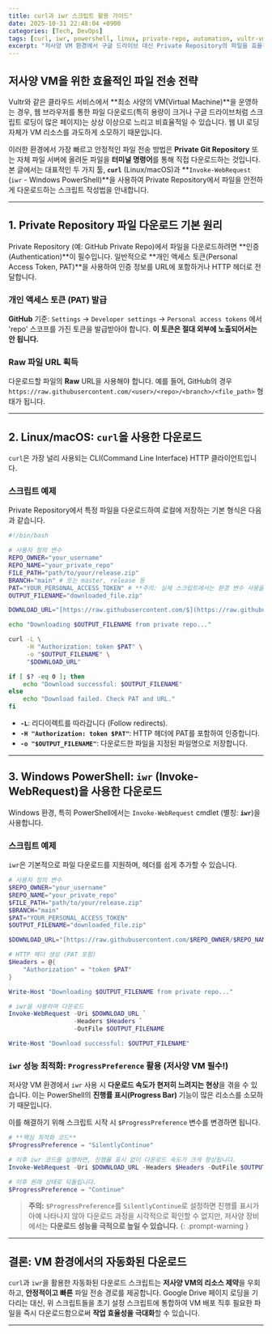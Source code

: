 ```yaml
---
title: curl과 iwr 스크립트 활용 가이드"
date: 2025-10-31 22:48:04 +0900
categories: [Tech, DevOps]
tags: [curl, iwr, powershell, linux, private-repo, automation, vultr-vm]
excerpt: "저사양 VM 환경에서 구글 드라이브 대신 Private Repository의 파일을 효율적으로 다운로드하는 방법을 찾고 계신가요? 이 가이드는 Linux/macOS의 `curl`과 Windows PowerShell의 `iwr`을 사용한 자동화 스크립트 작성 방법을 상세히 알려드립니다."
---
```


## 저사양 VM을 위한 효율적인 파일 전송 전략

Vultr와 같은 클라우드 서비스에서 **최소 사양의 VM(Virtual Machine)**을 운영하는 경우, 웹 브라우저를 통한 파일 다운로드(특히 용량이 크거나 구글 드라이브처럼 스크립트 로딩이 많은 페이지)는 상상 이상으로 느리고 비효율적일 수 있습니다. 웹 UI 로딩 자체가 VM 리소스를 과도하게 소모하기 때문입니다.

이러한 환경에서 가장 빠르고 안정적인 파일 전송 방법은 **Private Git Repository** 또는 자체 파일 서버에 올려둔 파일을 **터미널 명령어**를 통해 직접 다운로드하는 것입니다. 본 글에서는 대표적인 두 가지 툴, **`curl`** (Linux/macOS)과 **`Invoke-WebRequest` (`iwr` - Windows PowerShell)**을 사용하여 Private Repository에서 파일을 안전하게 다운로드하는 스크립트 작성법을 안내합니다.

---

## 1. Private Repository 파일 다운로드 기본 원리

Private Repository (예: GitHub Private Repo)에서 파일을 다운로드하려면 **인증(Authentication)**이 필수입니다. 일반적으로 **개인 액세스 토큰(Personal Access Token, PAT)**을 사용하여 인증 정보를 URL에 포함하거나 HTTP 헤더로 전달합니다.

### 개인 액세스 토큰 (PAT) 발급

**GitHub** 기준: `Settings` → `Developer settings` → `Personal access tokens` 에서 'repo' 스코프를 가진 토큰을 발급받아야 합니다. **이 토큰은 절대 외부에 노출되어서는 안 됩니다.**

### Raw 파일 URL 획득

다운로드할 파일의 **Raw** URL을 사용해야 합니다. 예를 들어, GitHub의 경우 `https://raw.githubusercontent.com/<user>/<repo>/<branch>/<file_path>` 형태가 됩니다.

---

## 2. Linux/macOS: `curl`을 사용한 다운로드

`curl`은 가장 널리 사용되는 CLI(Command Line Interface) HTTP 클라이언트입니다.

### 스크립트 예제

Private Repository에서 특정 파일을 다운로드하여 로컬에 저장하는 기본 형식은 다음과 같습니다.

```bash
#!/bin/bash

# 사용자 정의 변수
REPO_OWNER="your_username"
REPO_NAME="your_private_repo"
FILE_PATH="path/to/your/release.zip"
BRANCH="main" # 또는 master, release 등
PAT="YOUR_PERSONAL_ACCESS_TOKEN" # **주의: 실제 스크립트에서는 환경 변수 사용을 권장합니다.**
OUTPUT_FILENAME="downloaded_file.zip"

DOWNLOAD_URL="[https://raw.githubusercontent.com/$](https://raw.githubusercontent.com/$){REPO_OWNER}/${REPO_NAME}/${BRANCH}/${FILE_PATH}"

echo "Downloading $OUTPUT_FILENAME from private repo..."

curl -L \
     -H "Authorization: token $PAT" \
     -o "$OUTPUT_FILENAME" \
     "$DOWNLOAD_URL"

if [ $? -eq 0 ]; then
    echo "Download successful: $OUTPUT_FILENAME"
else
    echo "Download failed. Check PAT and URL."
fi
```

  * **`-L`**: 리다이렉트를 따라갑니다 (Follow redirects).
  * **`-H "Authorization: token $PAT"`**: HTTP 헤더에 PAT를 포함하여 인증합니다.
  * **`-o "$OUTPUT_FILENAME"`**: 다운로드한 파일을 지정된 파일명으로 저장합니다.

-----

## 3. Windows PowerShell: `iwr` (Invoke-WebRequest)을 사용한 다운로드

Windows 환경, 특히 PowerShell에서는 `Invoke-WebRequest` cmdlet (별칭: **`iwr`**)을 사용합니다.

### 스크립트 예제

`iwr`은 기본적으로 파일 다운로드를 지원하며, 헤더를 쉽게 추가할 수 있습니다.

```powershell
# 사용자 정의 변수
$REPO_OWNER="your_username"
$REPO_NAME="your_private_repo"
$FILE_PATH="path/to/your/release.zip"
$BRANCH="main" 
$PAT="YOUR_PERSONAL_ACCESS_TOKEN" 
$OUTPUT_FILENAME="downloaded_file.zip"

$DOWNLOAD_URL="[https://raw.githubusercontent.com/$REPO_OWNER/$REPO_NAME/$BRANCH/$FILE_PATH](https://raw.githubusercontent.com/$REPO_OWNER/$REPO_NAME/$BRANCH/$FILE_PATH)"

# HTTP 헤더 생성 (PAT 포함)
$Headers = @{
    "Authorization" = "token $PAT"
}

Write-Host "Downloading $OUTPUT_FILENAME from private repo..."

# iwr을 사용하여 다운로드
Invoke-WebRequest -Uri $DOWNLOAD_URL `
                  -Headers $Headers `
                  -OutFile $OUTPUT_FILENAME

Write-Host "Download successful: $OUTPUT_FILENAME"
```

### `iwr` 성능 최적화: `ProgressPreference` 활용 (저사양 VM 필수\!)

저사양 VM 환경에서 `iwr` 사용 시 **다운로드 속도가 현저히 느려지는 현상**을 겪을 수 있습니다. 이는 PowerShell의 **진행률 표시(Progress Bar)** 기능이 많은 리소스를 소모하기 때문입니다.

이를 해결하기 위해 스크립트 시작 시 `$ProgressPreference` 변수를 변경하면 됩니다.

```powershell
# **핵심 최적화 코드**
$ProgressPreference = "SilentlyContinue" 

# 이후 iwr 코드를 실행하면, 진행률 표시 없이 다운로드 속도가 크게 향상됩니다.
Invoke-WebRequest -Uri $DOWNLOAD_URL -Headers $Headers -OutFile $OUTPUT_FILENAME

# 이후 원래 상태로 되돌립니다.
$ProgressPreference = "Continue"
```

> **주의:** `$ProgressPreference`를 `SilentlyContinue`로 설정하면 진행률 표시가 아예 나타나지 않아 다운로드 과정을 시각적으로 확인할 수 없지만, 저사양 장비에서는 **다운로드 성능을 극적으로 높일 수 있습니다.**
{: .prompt-warning }

-----

## 결론: VM 환경에서의 자동화된 다운로드

`curl`과 `iwr`을 활용한 자동화된 다운로드 스크립트는 **저사양 VM의 리소스 제약**을 우회하고, **안정적이고 빠른** 파일 전송 경로를 제공합니다. Google Drive 페이지 로딩을 기다리는 대신, 위 스크립트들을 초기 설정 스크립트에 통합하여 VM 배포 직후 필요한 파일을 즉시 다운로드함으로써 **작업 효율성을 극대화**할 수 있습니다.

-----